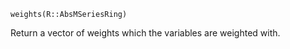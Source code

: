```
weights(R::AbsMSeriesRing)
```

Return a vector of weights which the variables are weighted with.
